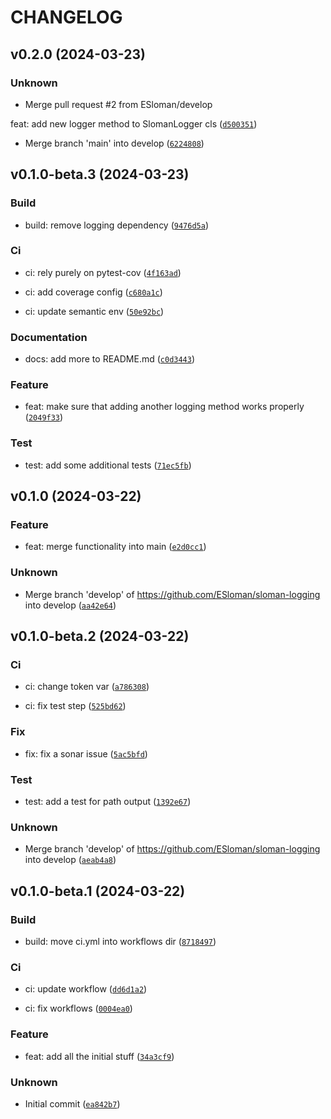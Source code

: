 # CHANGELOG



## v0.2.0 (2024-03-23)

### Unknown

* Merge pull request #2 from ESloman/develop

feat: add new logger method to SlomanLogger cls ([`d500351`](https://github.com/ESloman/sloman-logging/commit/d500351e2bf3add9f6ffa5e05d0676cc72934d5e))

* Merge branch &#39;main&#39; into develop ([`6224808`](https://github.com/ESloman/sloman-logging/commit/622480865fbd11390f65675ecf90313bc48b6908))


## v0.1.0-beta.3 (2024-03-23)

### Build

* build: remove logging dependency ([`9476d5a`](https://github.com/ESloman/sloman-logging/commit/9476d5a7462a86fd84a05d11fbd70f7cccd3032b))

### Ci

* ci: rely purely on pytest-cov ([`4f163ad`](https://github.com/ESloman/sloman-logging/commit/4f163add36a95526dd2d6b1acec563e75eb4de23))

* ci: add coverage config ([`c680a1c`](https://github.com/ESloman/sloman-logging/commit/c680a1c2a7e9fe56020979f7fa5794eac9bb9a7d))

* ci: update semantic env ([`50e92bc`](https://github.com/ESloman/sloman-logging/commit/50e92bcd4f4d10931ecaad4449ae7716e2a2a06e))

### Documentation

* docs: add more to README.md ([`c0d3443`](https://github.com/ESloman/sloman-logging/commit/c0d3443ae3900abd6cc13571bffb08219a8d3eae))

### Feature

* feat: make sure that adding another logging method works properly ([`2049f33`](https://github.com/ESloman/sloman-logging/commit/2049f33984e42677fd1893b52691c1d96500ca77))

### Test

* test: add some additional tests ([`71ec5fb`](https://github.com/ESloman/sloman-logging/commit/71ec5fbbcaa306b2d32bdcd74e1b68862cf352cb))


## v0.1.0 (2024-03-22)

### Feature

* feat: merge functionality into main ([`e2d0cc1`](https://github.com/ESloman/sloman-logging/commit/e2d0cc165591cff1a312121ec29922732746fedb))

### Unknown

* Merge branch &#39;develop&#39; of https://github.com/ESloman/sloman-logging into develop ([`aa42e64`](https://github.com/ESloman/sloman-logging/commit/aa42e641109abf9f346915b3834cee4cbf858a03))


## v0.1.0-beta.2 (2024-03-22)

### Ci

* ci: change token var ([`a786308`](https://github.com/ESloman/sloman-logging/commit/a78630805e22969fd41ae832ba396cd6af43d471))

* ci: fix test step ([`525bd62`](https://github.com/ESloman/sloman-logging/commit/525bd627a8561b488c3373384e76a70fd2e30cc4))

### Fix

* fix: fix a sonar issue ([`5ac5bfd`](https://github.com/ESloman/sloman-logging/commit/5ac5bfdb083ed2bfb97ae6bbfa389eeabf0973db))

### Test

* test: add a test for path output ([`1392e67`](https://github.com/ESloman/sloman-logging/commit/1392e6732306dd8bf5ec65411353f39e295fe405))

### Unknown

* Merge branch &#39;develop&#39; of https://github.com/ESloman/sloman-logging into develop ([`aeab4a8`](https://github.com/ESloman/sloman-logging/commit/aeab4a82eafb42f0db5ad043f0c4e61a8a0da32e))


## v0.1.0-beta.1 (2024-03-22)

### Build

* build: move ci.yml into workflows dir ([`8718497`](https://github.com/ESloman/sloman-logging/commit/8718497a7d418e1dfc9334ef0a56bdcd8b000575))

### Ci

* ci: update workflow ([`dd6d1a2`](https://github.com/ESloman/sloman-logging/commit/dd6d1a2ff231d912de2c25ef877534e19bf72708))

* ci: fix workflows ([`0004ea0`](https://github.com/ESloman/sloman-logging/commit/0004ea0b4093a0116bba43952032f5e7c7e4037b))

### Feature

* feat: add all the initial stuff ([`34a3cf9`](https://github.com/ESloman/sloman-logging/commit/34a3cf97da1e41228a26d74f2cb80985e1166cd1))

### Unknown

* Initial commit ([`ea842b7`](https://github.com/ESloman/sloman-logging/commit/ea842b708882ac06ffcf055dce31039124509a75))
